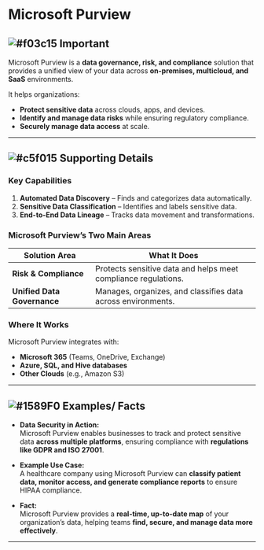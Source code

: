 # Microsoft Purview  

## ![#f03c15](https://placehold.co/15x15/f03c15/f03c15.png) **Important**  
Microsoft Purview is a **data governance, risk, and compliance** solution that provides a unified view of your data across **on-premises, multicloud, and SaaS** environments.  

It helps organizations:  
- **Protect sensitive data** across clouds, apps, and devices.  
- **Identify and manage data risks** while ensuring regulatory compliance.  
- **Securely manage data access** at scale.  

---

## ![#c5f015](https://placehold.co/15x15/c5f015/c5f015.png) **Supporting Details**  

### **Key Capabilities**  
1. **Automated Data Discovery** – Finds and categorizes data automatically.  
2. **Sensitive Data Classification** – Identifies and labels sensitive data.  
3. **End-to-End Data Lineage** – Tracks data movement and transformations.  

### **Microsoft Purview’s Two Main Areas**  
| **Solution Area** | **What It Does** |  
|------------------|----------------|  
| **Risk & Compliance** | Protects sensitive data and helps meet compliance regulations. |  
| **Unified Data Governance** | Manages, organizes, and classifies data across environments. |  

### **Where It Works**  
Microsoft Purview integrates with:  
- **Microsoft 365** (Teams, OneDrive, Exchange)  
- **Azure, SQL, and Hive databases**  
- **Other Clouds** (e.g., Amazon S3)  

---

## ![#1589F0](https://placehold.co/15x15/1589F0/1589F0.png) **Examples/ Facts**  

- **Data Security in Action:**  
  Microsoft Purview enables businesses to track and protect sensitive data **across multiple platforms**, ensuring compliance with **regulations like GDPR and ISO 27001**.  

- **Example Use Case:**  
  A healthcare company using Microsoft Purview can **classify patient data, monitor access, and generate compliance reports** to ensure HIPAA compliance.  

- **Fact:**  
  Microsoft Purview provides a **real-time, up-to-date map** of your organization’s data, helping teams **find, secure, and manage data more effectively**.  

---
